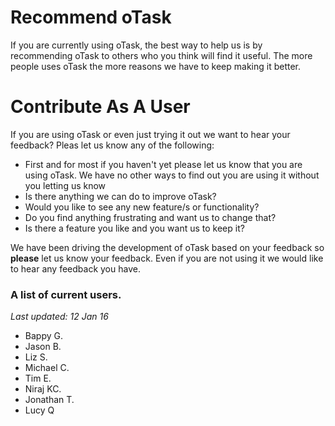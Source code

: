# Recommend oTask
If you are currently using oTask, the best way to help us is by recommending oTask to others who you think will find it useful. The more people uses oTask the more reasons we have to keep making it better.

# Contribute As A User

If you are using oTask or even just trying it out we want to hear your feedback? Pleas let us know any of the following:

- First and for most if you haven't yet please let us know that you are using oTask. We have no other ways to find out you are using it without you letting us know
- Is there anything we can do to improve oTask?
- Would you like to see any new feature/s or functionality?
- Do you find anything frustrating and want us to change that?
- Is there a feature you like and you want us to keep it?

We have been driving the development of oTask based on your feedback so **please** let us know your feedback. Even if you are not using it we would like to hear any feedback you have.

### A list of current users.

*Last updated: 12 Jan 16*

- Bappy G.
- Jason B.
- Liz S.
- Michael C.
- Tim E.
- Niraj KC.
- Jonathan T.
- Lucy Q





